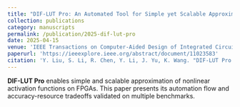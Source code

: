 ```yaml
---
title: "DIF-LUT Pro: An Automated Tool for Simple yet Scalable Approximation of Nonlinear Activation on FPGA"
collection: publications
category: manuscripts
permalink: /publication/2025-dif-lut-pro
date: 2025-04-15
venue: 'IEEE Transactions on Computer-Aided Design of Integrated Circuits and Systems (TCAD)'
paperurl: 'https://ieeexplore.ieee.org/abstract/document/11023583'
citation: 'Y. Liu, S. Li, R. Chen, Y. Li, J. Yu, K. Wang. "DIF-LUT Pro: An Automated Tool for Simple yet Scalable Approximation of Nonlinear Activation on FPGA." <i>IEEE TCAD</i>, 2025. DOI: 10.1109/TCAD.2025.3576333'
---
```


**DIF-LUT Pro** enables simple and scalable approximation of nonlinear activation functions on FPGAs. This paper presents its automation flow and accuracy-resource tradeoffs validated on multiple benchmarks.
